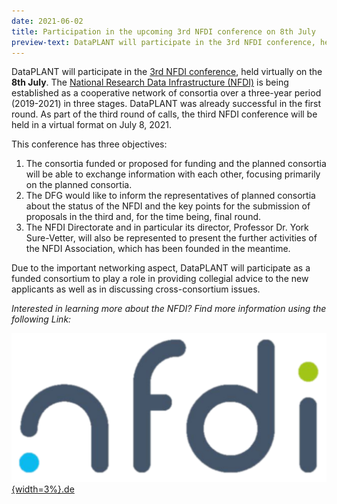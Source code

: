 ```yaml
---
date: 2021-06-02
title: Participation in the upcoming 3rd NFDI conference on 8th July
preview-text: DataPLANT will participate in the 3rd NFDI conference, held virtually on the **8th July**. The National Research Data Infrastructure (NFDI) is being established as a cooperative network of consortia over a three-year period (2019-2021) in three stages. DataPLANT was already successful in the first round. As part of the third round of calls, the third NFDI conference will be held in a virtual format on July 8 ...
---
```


DataPLANT will participate in the [3rd NFDI conference](https://www.dfg.de/foerderung/info_wissenschaft/2021/info_wissenschaft_21_38/index.html), held virtually on the **8th July**. The [National Research Data Infrastructure (NFDI)](https://www.nfdi.de/) is being established as a cooperative network of consortia over a three-year period (2019-2021) in three stages. DataPLANT was already successful in the first round. As part of the third round of calls, the third NFDI conference will be held in a virtual format on July 8, 2021.

This conference has three objectives:

1. The consortia funded or proposed for funding and the planned consortia will be able to exchange information with each other, focusing primarily on the planned consortia.
2. The DFG would like to inform the representatives of planned consortia about the status of the NFDI and the key points for the submission of proposals in the third and, for the time being, final round.
3. The NFDI Directorate and in particular its director, Professor Dr. York Sure-Vetter, will also be represented to present the further activities of the NFDI Association, which has been founded in the meantime.

Due to the important networking aspect, DataPLANT will participate as a funded consortium to play a role in providing collegial advice to the new applicants as well as in discussing cross-consortium issues.

*Interested in learning more about the NFDI? Find more information using the following Link:*

[![NFDI](/src/assets/images/branding/NFDI.svg "Onboarding Strategy"){width=3%}](https://www.nfdi.de)[.de](https://www.nfdi.de)

